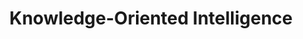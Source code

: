 ---
types: "word"

title: "Knowledge-Oriented Intelligence"

categories: ['']

tags: ['Knowledge', 'Oriented', 'Intelligence']

arabic: 'الذكاء القائم على المعرفة'

arexps: []

enwords: ['Knowledge-Oriented Intelligence']

enexps: []

arlexicons: 'ذ'

enlexicons: 'K'

authors: ['Ruqayya Roshdy']

translators: ['']

citations: 'العربية والذكاء الاصطناعي'

sources: 'مركز الملك عبدالله بن عبدالعزيز الدولي لخدمة اللغة العربية'

word: "true"

slug: ""
---